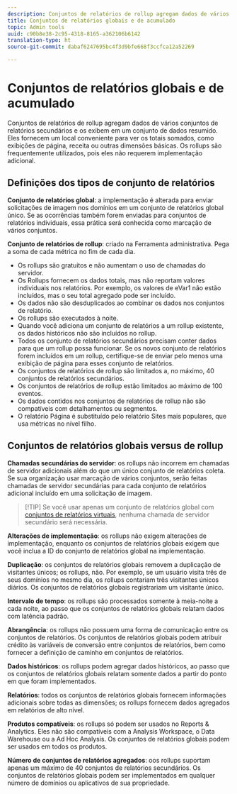 ```yaml
---
description: Conjuntos de relatórios de rollup agregam dados de vários conjuntos de relatórios secundários e os exibem em um conjunto de dados resumido.
title: Conjuntos de relatórios globais e de acumulado
topic: Admin tools
uuid: c90b8e38-2c95-4318-8165-a362106b6142
translation-type: ht
source-git-commit: dabaf6247695bc4f3d9bfe668f3ccfca12a52269

---
```



# Conjuntos de relatórios globais e de acumulado

Conjuntos de relatórios de rollup agregam dados de vários conjuntos de relatórios secundários e os exibem em um conjunto de dados resumido. Eles fornecem um local conveniente para ver os totais somados, como exibições de página, receita ou outras dimensões básicas. Os rollups são frequentemente utilizados, pois eles não requerem implementação adicional.

## Definições dos tipos de conjunto de relatórios

**Conjunto de relatórios global**: a implementação é alterada para enviar solicitações de imagem nos domínios em um conjunto de relatórios global único. Se as ocorrências também forem enviadas para conjuntos de relatórios individuais, essa prática será conhecida como marcação de vários conjuntos.

**Conjunto de relatórios de rollup**: criado na Ferramenta administrativa. Pega a soma de cada métrica no fim de cada dia.

* Os rollups são gratuitos e não aumentam o uso de chamadas do servidor.
* Os Rollups fornecem os dados totais, mas não reportam valores individuais nos relatórios. Por exemplo, os valores de eVar1 não estão incluídos, mas o seu total agregado pode ser incluído.
* Os dados não são desduplicados ao combinar os dados nos conjuntos de relatório.
* Os rollups são executados à noite.
* Quando você adiciona um conjunto de relatórios a um rollup existente, os dados históricos não são incluídos no rollup.
* Todos os conjunto de relatórios secundários precisam conter dados para que um rollup possa funcionar. Se os novos conjunto de relatórios forem incluídos em um rollup, certifique-se de enviar pelo menos uma exibição de página para esses conjunto de relatórios.
* Os conjuntos de relatórios de rollup são limitados a, no máximo, 40 conjuntos de relatórios secundários.
* Os conjuntos de relatórios de rollup estão limitados ao máximo de 100 eventos.
* Os dados contidos nos conjuntos de relatórios de rollup não são compatíveis com detalhamentos ou segmentos.
* O relatório Página é substituído pelo relatório Sites mais populares, que usa métricas no nível filho.

## Conjuntos de relatórios globais versus de rollup

**Chamadas secundárias do servidor**: os rollups não incorrem em chamadas de servidor adicionais além do que um único conjunto de relatórios coleta. Se sua organização usar marcação de vários conjuntos, serão feitas chamadas de servidor secundárias para cada conjunto de relatórios adicional incluído em uma solicitação de imagem.

>[!TIP] Se você usar apenas um conjunto de relatórios global com [conjuntos de relatórios virtuais](../../components/vrs/vrs-considerations.md), nenhuma chamada de servidor secundário será necessária.

**Alterações de implementação**: os rollups não exigem alterações de implementação, enquanto os conjuntos de relatórios globais exigem que você inclua a ID do conjunto de relatórios global na implementação.

**Duplicação**: os conjuntos de relatórios globais removem a duplicação de visitantes únicos; os rollups, não. Por exemplo, se um usuário visita três de seus domínios no mesmo dia, os rollups contariam três visitantes únicos diários. Os conjuntos de relatórios globais registrariam um visitante único.

**Intervalo de tempo**: os rollups são processados somente à meia-noite a cada noite, ao passo que os conjuntos de relatórios globais relatam dados com latência padrão.

**Abrangência**: os rollups não possuem uma forma de comunicação entre os conjuntos de relatórios. Os conjuntos de relatórios globais podem atribuir crédito às variáveis de conversão entre conjuntos de relatórios, bem como fornecer a definição de caminho em conjuntos de relatórios.

**Dados históricos**: os rollups podem agregar dados históricos, ao passo que os conjuntos de relatórios globais relatam somente dados a partir do ponto em que foram implementados.

**Relatórios**: todos os conjuntos de relatórios globais fornecem informações adicionais sobre todas as dimensões; os rollups fornecem dados agregados em relatórios de alto nível.

**Produtos compatíveis**: os rollups só podem ser usados no Reports &amp; Analytics. Eles não são compatíveis com a Analysis Workspace, o Data Warehouse ou a Ad Hoc Analysis. Os conjuntos de relatórios globais podem ser usados em todos os produtos.

**Número de conjuntos de relatórios agregados**: oos rollups suportam apenas um máximo de 40 conjuntos de relatórios secundários. Os conjuntos de relatórios globais podem ser implementados em qualquer número de domínios ou aplicativos de sua propriedade.
